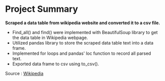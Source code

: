 # Project Summary
<b>Scraped a data table from wikipedia website and converted it to a csv file.</b>
										<ul>
											<li>Find_all() and find() were implemented with BeautifulSoup library to get the data table in Wikipedia webpage.</li>
											<li>Utilized pandas library to store the scraped data table text into a data frame.</li>
											<li>Implemented for loops and pandas' loc function to record all parsed text.</li>
											<li>Exported data frame  to csv using to_csv().</li>
										</ul>
Source : [Wikipedia]('https://en.wikipedia.org/wiki/List_of_largest_companies_in_the_United_States_by_revenue')
